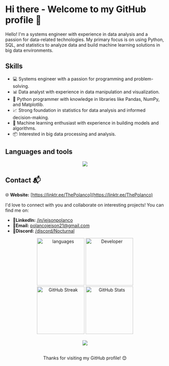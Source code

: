 #  Hi there - Welcome to my GitHub profile 👋

Hello! I'm a systems engineer with experience in data analysis and a passion for data-related technologies. My primary focus is on using Python, SQL, and statistics to analyze data and build machine learning solutions in big data environments. 

## Skills

- 💻 Systems engineer with a passion for programming and problem-solving.
- 📊 Data analyst with experience in data manipulation and visualization.
- 🐍 Python programmer with knowledge in libraries like Pandas, NumPy, and Matplotlib.
- 📈 Strong foundation in statistics for data analysis and informed decision-making.
- 🤖 Machine learning enthusiast with experience in building models and algorithms.
- 📦 Interested in big data processing and analysis.

## Languages and tools
<p align="center">
  <a href="https://skillicons.dev">
    <img src="https://skillicons.dev/icons?i=py,mysql,html,css,vscode,github,java,cpp,git,mongodb,androidstudio,docker,flask,kubernetes,postgres,flutter" />
  </a>
</p>

## Contact 📬

🌐 **Website:** [https://linktr.ee/ThePolanco](https://linktr.ee/ThePolanco)

I'd love to connect with you and collaborate on interesting projects! You can find me on:

- **👤LinkedIn:** [/in/jeisonpolanco](https://www.linkedin.com/in/jeisonpolanco)
- **📧Email:** polancojeison21@gmail.com 
- **💬Discord:** [/discord/Nocturnal](https://discord.com/users/751519009463205999) 

<div align="center">
  <img src="https://github-readme-stats.vercel.app/api/top-langs?username=ThePolanco&locale=en&hide_title=false&layout=compact&card_width=320&langs_count=5&theme=dracula&hide_border=false&bg_color=000000&title_color=3498db&icon_color=3498db" height="150" alt="languages" />
  <img src="https://media3.giphy.com/media/v1.Y2lkPTc5MGI3NjExZXF4dGJtbzdoa3Iydm93djR1ZGhjM281ZnM1YWtnMTA3Y3RiNWR5YyZlcD12MV9pbnRlcm5hbF9naWZfYnlfaWQmY3Q9Zw/2IudUHdI075HL02Pkk/giphy.gif" height="150" alt="Developer">
  <br>
  <img src="https://github-readme-streak-stats.herokuapp.com/?user=ThePolanco&theme=dracula&hide_border=false&bg_color=000000&title_color=3498db&icon_color=3498db&theme=dark&background=000000" height="150" alt="GitHub Streak" />
  <img src="https://github-readme-stats.vercel.app/api?username=ThePolanco&theme=dracula&hide_border=false&include_all_commits=false&count_private=true&bg_color=000000&title_color=3498db&icon_color=3498db" height="150" alt="GitHub Stats" />
</div>
<br>
<div align="center">
  <img src="https://profile-counter.glitch.me/ThePolanco/count.svg?" class="contador" />
</div>
<br>
<p align="center">Thanks for visiting my GitHub profile! 😊</p>

